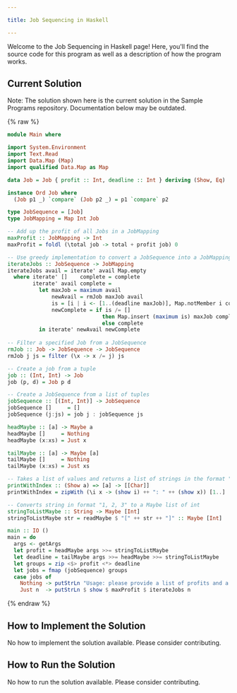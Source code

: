 ```yaml
---

title: Job Sequencing in Haskell

---
```


Welcome to the Job Sequencing in Haskell page! Here, you'll find the source code for this program as well as a description of how the program works.

## Current Solution

Note: The solution shown here is the current solution in the Sample Programs repository. Documentation below may be outdated.

{% raw %}

```Haskell
module Main where

import System.Environment
import Text.Read
import Data.Map (Map)
import qualified Data.Map as Map

data Job = Job { profit :: Int, deadline :: Int } deriving (Show, Eq)

instance Ord Job where
  (Job p1 _) `compare` (Job p2 _) = p1 `compare` p2

type JobSequence = [Job]
type JobMapping = Map Int Job

-- Add up the profit of all Jobs in a JobMapping
maxProfit :: JobMapping -> Int
maxProfit = foldl (\total job -> total + profit job) 0 

-- Use greedy implementation to convert a JobSequence into a JobMapping that can be done by the deadline
iterateJobs :: JobSequence -> JobMapping
iterateJobs avail = iterate' avail Map.empty
  where iterate' []    complete = complete
        iterate' avail complete =
          let maxJob = maximum avail
              newAvail = rmJob maxJob avail
              is = [i | i <- [1..(deadline maxJob)], Map.notMember i complete]
              newComplete = if is /= []
                              then Map.insert (maximum is) maxJob complete
                              else complete
          in iterate' newAvail newComplete
        
-- Filter a specified Job from a JobSequence
rmJob :: Job -> JobSequence -> JobSequence
rmJob j js = filter (\x -> x /= j) js

-- Create a job from a tuple
job :: (Int, Int) -> Job
job (p, d) = Job p d

-- Create a JobSequence from a list of tuples
jobSequence :: [(Int, Int)] -> JobSequence
jobSequence []     = []
jobSequence (j:js) = job j : jobSequence js

headMaybe :: [a] -> Maybe a
headMaybe []     = Nothing
headMaybe (x:xs) = Just x

tailMaybe :: [a] -> Maybe [a]
tailMaybe []     = Nothing
tailMaybe (x:xs) = Just xs

-- Takes a list of values and returns a list of strings in the format "ONE_BASED_INDEX: VALUE"
printWithIndex :: (Show a) => [a] -> [[Char]]
printWithIndex = zipWith (\i x -> (show i) ++ ": " ++ (show x)) [1..]

-- Converts string in format "1, 2, 3" to a Maybe list of int
stringToListMaybe :: String -> Maybe [Int]
stringToListMaybe str = readMaybe $ "[" ++ str ++ "]" :: Maybe [Int]

main :: IO ()
main = do
  args <- getArgs
  let profit = headMaybe args >>= stringToListMaybe
  let deadline = tailMaybe args >>= headMaybe >>= stringToListMaybe
  let groups = zip <$> profit <*> deadline
  let jobs = fmap (jobSequence) groups
  case jobs of
    Nothing -> putStrLn "Usage: please provide a list of profits and a list of deadlines"
    Just n  -> putStrLn $ show $ maxProfit $ iterateJobs n


```

{% endraw %}

## How to Implement the Solution

No how to implement the solution available. Please consider contributing.

## How to Run the Solution

No how to run the solution available. Please consider contributing.